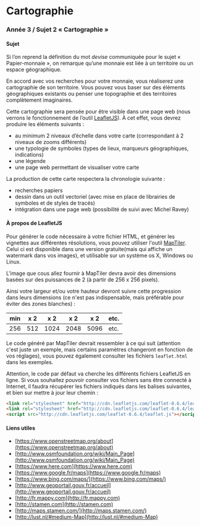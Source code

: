 # Cartographie #

### Année 3 / Sujet 2 « Cartographie » ###

#### Sujet ####

Si l’on reprend la définition du mot _devise_ communiquée pour le sujet « Papier-monnaie », on remarque qu’une monnaie est liée à un territoire ou un espace géographique.

En accord avec vos recherches pour votre monnaie, vous réaliserez une cartographie de son territoire.
Vous pouvez vous baser sur des éléments géographiques existants ou penser une topographie et des territoires complètement imaginaires.

Cette cartographie sera pensée pour être visible dans une page web (nous verrons le fonctionnement de l’outil [LeafletJS](http://leafletjs.com)).
À cet effet, vous devrez produire les éléments suivants :

- au minimum 2 niveaux d’échelle dans votre carte (correspondant à 2 niveaux de zooms différents)
- une typologie de symboles (types de lieux, marqueurs géographiques, indications)
- une légende
- une page web permettant de visualiser votre carte

La production de cette carte respectera la chronologie suivante :

- recherches papiers
- dessin dans un outil vectoriel (avec mise en place de librairies de symboles et de styles de tracés)
- intégration dans une page web (possibilité de suivi avec Michel Ravey)

#### À propos de LeafletJS ####

Pour générer le code nécessaire à votre fichier HTML, et générer les vignettes aux différentes résolutions, vous pouvez utiliser l'outil [MapTiler](http://www.maptiler.org). Celui ci est disponible dans une version gratuite(mais qui affiche un watermark dans vos images), et utilisable sur un système os X, Windows ou Linux.

L'image que cous allez fournir à MapTiler devra avoir des dimensions basées sur des puissances de 2 (à partir de 256 x 256 pixels).

Ainsi votre largeur et/ou votre hauteur devront suivre cette progression dans leurs dimensions (ce n'est pas indispensable, mais préférable pour éviter des zones blanches) :


| min | x 2 | x 2 | x 2 | x 2 | etc. |  
| ------	| ------	| ------	| ------	| ------	| ------	|  
|256|512|1024|2048|5096|etc.|

Le code généré par MapTiler devrait ressembler à ce qui suit (attention c'est juste un exemple, mais certains paramètres changeront en fonction de vos réglages), vous pouvez également consulter les fichiers `leaflet.html` dans les exemples.

Attention, le code par défaut va cherche les différents fichiers LeafletJS en ligne. Si vous souhaitez pouvoir consulter vos fichiers sans être connecté à Internet, il faudra récupérer les fichiers indiqués dans les balises suivantes, et bien sur mettre à jour leur chemin :

```html
<link rel="stylesheet" href="http://cdn.leafletjs.com/leaflet-0.6.4/leaflet.css" />
<link rel="stylesheet" href="http://cdn.leafletjs.com/leaflet-0.6.4/leaflet.ie.css" />
<script src="http://cdn.leafletjs.com/leaflet-0.6.4/leaflet.js"></script>
```


#### Liens utiles ####

- [https://www.openstreetmap.org/about](https://www.openstreetmap.org/about)
- [http://www.osmfoundation.org/wiki/Main_Page](http://www.osmfoundation.org/wiki/Main_Page)
- [https://www.here.com](https://www.here.com)
- [https://www.google.fr/maps](https://www.google.fr/maps)
- [https://www.bing.com/maps/](https://www.bing.com/maps/)
- [http://www.geoportail.gouv.fr/accueil](http://www.geoportail.gouv.fr/accueil)
- [http://fr.mappy.com](http://fr.mappy.com)
- [http://stamen.com](http://stamen.com)
- [http://maps.stamen.com/](http://maps.stamen.com/)
- [http://lust.nl/#medium-Map](http://lust.nl/#medium-Map)

